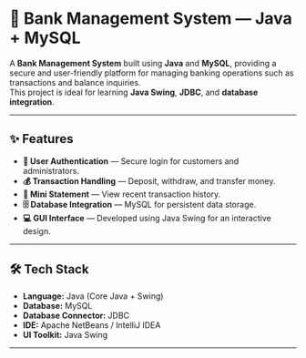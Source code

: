 # 🏦 Bank Management System — Java + MySQL

A **Bank Management System** built using **Java** and **MySQL**, providing a secure and user-friendly platform for managing banking operations such as transactions and balance inquiries.  
This project is ideal for learning **Java Swing**, **JDBC**, and **database integration**.

---

## ✨ Features
- **🔐 User Authentication** — Secure login for customers and administrators.
- **💰 Transaction Handling** — Deposit, withdraw, and transfer money.
- **📜 Mini Statement** — View recent transaction history.
- **🗄 Database Integration** — MySQL for persistent data storage.
- **💻 GUI Interface** — Developed using Java Swing for an interactive design.

---

## 🛠 Tech Stack
- **Language:** Java (Core Java + Swing)
- **Database:** MySQL
- **Database Connector:** JDBC
- **IDE:** Apache NetBeans / IntelliJ IDEA
- **UI Toolkit:** Java Swing

---
